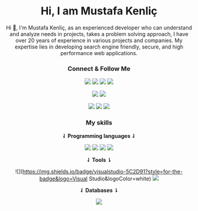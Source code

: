 <h1 align="center">Hi, I am Mustafa Kenliç</h1>

<div align="center">

Hi 👋, I'm Mustafa Kenliç, as an experienced developer who can understand and analyze needs in projects, takes a problem solving approach, I have over 20 years of experience in various projects and companies. My expertise lies in developing search engine friendly, secure, and high performance web applications.

### **Connect & Follow Me**

[![](https://img.shields.io/badge/website-000000?style=for-the-badge&logo=About.me&logoColor=white)](https://www.mustafakenlic.dev/)    [![](https://img.shields.io/badge/Gmail-D14836?style=for-the-badge&logo=gmail&logoColor=white)](mailto:mustafakenlic@gmail.com)    [![](https://img.shields.io/badge/Telegram-2CA5E0?style=for-the-badge&logo=telegram&logoColor=white)](https://t.me/mustafakenlic)    [![](https://img.shields.io/badge/whatsapp-25D366?style=for-the-badge&logo=whatsapp&logoColor=white)](https://wa.me/905079778158) 

[![](https://img.shields.io/badge/GitHub-100000?style=for-the-badge&logo=github&logoColor=white)](https://github.com/mustafakenlic)   [![](https://img.shields.io/badge/GitLab-330F63?style=for-the-badge&logo=gitlab&logoColor=white)](https://gitlab.com/mustafakenlic)


[![](https://img.shields.io/badge/LinkedIn-0077B5?style=for-the-badge&logo=linkedin&logoColor=white)](https://www.linkedin.com/in/mustafakenlic/)   [![](https://img.shields.io/badge/Twitter-1DA1F2?style=for-the-badge&logo=twitter&logoColor=white)](https://twitter.com/mustafakenlic)   [![](https://img.shields.io/badge/Instagram-E4405F?style=for-the-badge&logo=instagram&logoColor=white)](https://www.instagram.com/mustafakenlic/)






### **My skills**

**⇃ Programming languages ⇃**

![](https://img.shields.io/badge/Python-FFD43B?style=for-the-badge&logo=python&logoColor=blue) ![](https://img.shields.io/badge/Java-ED8B00?style=for-the-badge&logo=openjdk&logoColor=white) ![](https://img.shields.io/badge/Scala-DC322F?style=for-the-badge&logo=scala&logoColor=white) ![](https://img.shields.io/badge/C%2B%2B-00599C?style=for-the-badge&logo=c%2B%2B&logoColor=white)

**⇃ Tools ⇂**

![](https://img.shields.io/badge/visualstudio-5C2D91?style=for-the-badge&logo=Visual Studio&logoColor=white)   ![](https://img.shields.io/badge/visualstudiocode-007ACC?style=for-the-badge&logo=visualstudiocode&logoColor=white) 

**⇃ Databases ⇂**

![](https://img.shields.io/badge/Microsoft_SQL_Server-CC2927?style=for-the-badge&logo=microsoft-sql-server&logoColor=white)

</div> 
